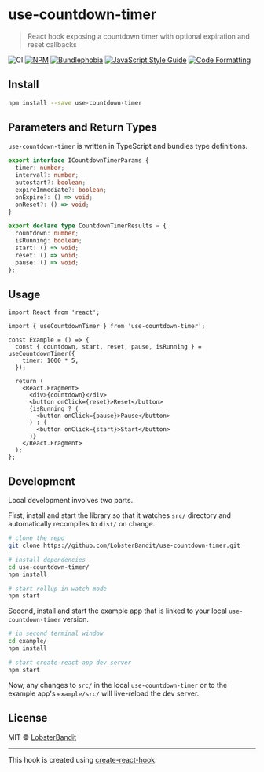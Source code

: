 # use-countdown-timer

> React hook exposing a countdown timer with optional expiration and reset callbacks

![CI](https://github.com/LobsterBandit/use-countdown-timer/workflows/CI/badge.svg) [![NPM](https://img.shields.io/npm/v/use-countdown-timer.svg)](https://www.npmjs.com/package/use-countdown-timer) [![Bundlephobia](https://img.shields.io/bundlephobia/minzip/use-countdown-timer.svg)](https://bundlephobia.com/result?p=use-countdown-timer) [![JavaScript Style Guide](https://img.shields.io/badge/code_style-airbnb-ff5a5f.svg)](https://www.npmjs.com/package/eslint-config-airbnb) [![Code Formatting](https://img.shields.io/badge/formatting-prettier-ff69b4.svg)](https://prettier.io/)

## Install

```bash
npm install --save use-countdown-timer
```

## Parameters and Return Types

`use-countdown-timer` is written in TypeScript and bundles type definitions.

```ts
export interface ICountdownTimerParams {
  timer: number;
  interval?: number;
  autostart?: boolean;
  expireImmediate?: boolean;
  onExpire?: () => void;
  onReset?: () => void;
}

export declare type CountdownTimerResults = {
  countdown: number;
  isRunning: boolean;
  start: () => void;
  reset: () => void;
  pause: () => void;
};
```

## Usage

```tsx
import React from 'react';

import { useCountdownTimer } from 'use-countdown-timer';

const Example = () => {
  const { countdown, start, reset, pause, isRunning } = useCountdownTimer({
    timer: 1000 * 5,
  });

  return (
    <React.Fragment>
      <div>{countdown}</div>
      <button onClick={reset}>Reset</button>
      {isRunning ? (
        <button onClick={pause}>Pause</button>
      ) : (
        <button onClick={start}>Start</button>
      )}
    </React.Fragment>
  );
};
```

## Development

Local development involves two parts.

First, install and start the library so that it watches `src/` directory and automatically recompiles to `dist/` on change.

```bash
# clone the repo
git clone https://github.com/LobsterBandit/use-countdown-timer.git

# install dependencies
cd use-countdown-timer/
npm install

# start rollup in watch mode
npm start
```

Second, install and start the example app that is linked to your local `use-countdown-timer` version.

```bash
# in second terminal window
cd example/
npm install

# start create-react-app dev server
npm start
```

Now, any changes to `src/` in the local `use-countdown-timer` or to the example app's `example/src/` will live-reload the dev server.

## License

MIT © [LobsterBandit](https://github.com/LobsterBandit)

---

This hook is created using [create-react-hook](https://github.com/hermanya/create-react-hook).

